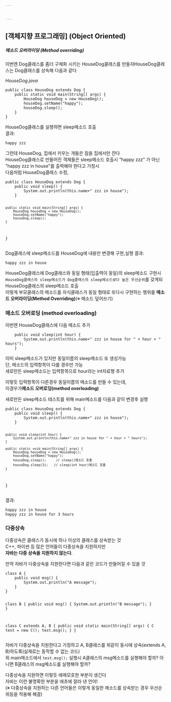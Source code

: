 ```yaml
---


---
```


<h2 id="객체지향-프로그래밍-object-oriented">[객체지향 프로그래밍] (Object Oriented)</h2>
<h5 id="메소드-오버라이딩-method-overriding">메소드 오버라이딩 (Method overriding)</h5>
<p>이번엔 Dog클래스를 좀더 구체화 시키는 HouseDog클래스를 만들자HouseDog클래스는 Dog클래스를 상속해 다음과 같다</p>
<p><em>HouseDog.java</em></p>
<pre><code>public class HouseDog extends Dog {
    public static void main(String[] args) {
        HouseDog houseDog = new HouseDog();
        houseDog.setName("happy");
        houseDog.sleep();
    }
}
</code></pre>
<p>HouseDog클래스를 실행하면 sleep메소드 호출<br>
결과:</p>
<pre><code>happy zzz
</code></pre>
<p>그런데 HouseDog, 집에서 키우는 개들은 잠을 집에서만 잔다<br>
HouseDog클래스로 만들어진 객체들은 sleep메소드 호출시 “happy zzz” 가 아닌 "happy zzz in house"를 출력해야 한다고 가정시<br>
다음처럼 HouseDog클래스 수정,</p>
<pre><code>public class HouseDog extends Dog {
    public void sleep() {
        System.out.println(this.name+" zzz in house");
    } 

    public static void main(String[] args) {
        HouseDog houseDog = new HouseDog();
        houseDog.setName("happy");
        houseDog.sleep();
    }
}
</code></pre>
<p>Dog클래스에 sleep메소드를 HouseDog에 내용만 변경해 구현,실행 결과:</p>
<pre><code>happy zzz in house
</code></pre>
<p>HouseDog클래스에 Dog클래스와 동일 형태(입출력이 동일)의 sleep메소드 구현시 <code>HouseDog클래스의 sleep메소드가 Dog클래스의 sleep메소드보다 높은 우선순위</code>를 갖게되 HouseDog클래스의 sleep메소드 호출<br>
이렇게 부모클래스의 메소드를 자식클래스가 동일 형태로 또다시 구현하는 행위를  <strong>메소드 오버라이딩(Method Overriding)</strong>(※ 메소드 덮어쓰기)</p>
<h3 id="메소드-오버로딩-method-overloading">메소드 오버로딩 (method overloading)</h3>
<p>이번엔 HouseDog클래스에 다음 메소드 추가</p>
<pre><code>    public void sleep(int hour) {
        System.out.println(this.name+" zzz in house for " + hour + " hours");
    } 
</code></pre>
<p>이미 sleep메소드가 있지만 동일이름의 sleep메소드 또 생성가능<br>
단, 메소드의 입력항목이 다를 경우만 가능<br>
새로만든 sleep메소드는 입력항목으로 hour라는 int자료형 추가</p>
<p>이렇듯 입력항목이 다른경우 동일이름의 메소드를 만들 수 있는데,<br>
이경우가<strong>메소드 오버로딩(method overloading)</strong></p>
<p>새로만든 sleep메소드 테스트를 위해 main메소드를 다음과 같이 변경후 실행</p>
<pre><code>public class HouseDog extends Dog {
    public void sleep() {
        System.out.println(this.name+" zzz in house");
    } 

    public void sleep(int hour) {
        System.out.println(this.name+" zzz in house for " + hour + " hours");
    } 

    public static void main(String[] args) {
        HouseDog houseDog = new HouseDog();
        houseDog.setName("happy");
        houseDog.sleep();     // sleep()메소드 호출
        houseDog.sleep(3);   // sleep(int hour)메소드 호출
    }
}
</code></pre>
<p>결과:</p>
<pre><code>happy zzz in house
happy zzz in house for 3 hours
</code></pre>
<h3 id="다중상속">다중상속</h3>
<p>다중상속은 클래스가 동시에 하나 이상의 클래스를 상속받는 것<br>
C++, 파이썬 등 많은 언어들이 다중상속을 지원하지만<br>
<strong>자바는 다중 상속을 지원하지 않는다</strong>.</p>
<p>만약 자바가 다중상속을 지원한다면 다음과 같은 코드가 만들어질 수 있을 것</p>
<pre><code>class A {
    public void msg() {
        System.out.println("A message");
    }
}

class B {
    public void msg() {
        System.out.println("B message");
    }
}

class C extends A, B {
    public void static main(String[] args) {
        C test = new C();
        test.msg();
    }
}
</code></pre>
<p>자바가 다중상속을 지원한다고 가정하고 A, B클래스를 위같이 동시에 상속(extends A, B)하도록(실제로는 동작할 수 없는 코드)<br>
위 main메소드에서  <code>test.msg();</code>  실행시 A클래스의 msg메소드를 실행해야 할까? 아니면 B클래스의 msg메소드를 실행해야 할까?</p>
<p>다중상속을 지원하면 이렇듯 애매모호한 부분이 생긴다<br>
자바는 이런 불명확한 부분을 애초에 잘라 낸 언어!<br>
(※ 다중상속을 지원하는 다른 언어들은 이렇게 동일한 메소드를 상속받는 경우 우선순위등을 적용해 해결)</p>

